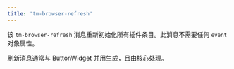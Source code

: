 ```yaml
---
title: 'tm-browser-refresh'
---
```


该 `tm-browser-refresh` 消息重新初始化所有插件条目。此消息不需要任何 `event` 对象属性。

刷新消息通常与 ButtonWidget 并用生成，且由核心处理。
